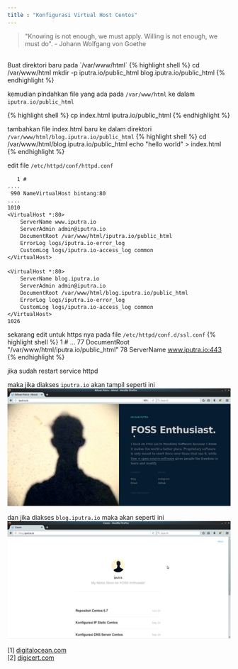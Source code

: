 ```yaml
---
title : "Konfigurasi Virtual Host Centos"
---
```

> "Knowing is not enough, we must apply. Willing is not enough, we must do". - Johann Wolfgang von Goethe

<br>
Buat direktori baru pada `/var/www/html`
{% highlight shell %}
cd /var/www/html
mkdir -p iputra.io/public_html blog.iputra.io/public_html
{% endhighlight %}

kemudian pindahkan file yang ada pada `/var/www/html` ke dalam 
`iputra.io/public_html`
<!--
{% highlight shell %}
cp background.png favicon.ico split.css index.html iputra.io/public_html
{% endhighlight %}
-->

{% highlight shell %}
cp index.html iputra.io/public_html
{% endhighlight %}

tambahkan file index.html baru ke dalam direktori `/var/www/html/blog.iputra.io/public_html`
{% highlight shell %}
cd /var/www/html/blog.iputra.io/public_html
echo "hello world" > index.html
{% endhighlight %}
<!-- 
{% highlight shell %}
cd /var/www/html/blog.iputra.io/public_html
curl -O https://iputra.github.io/f/bio/ava.png \
-O https://iputra.github.io/f/bio/ava@2x.png \
-O https://iputra.github.io/f/bio/favicon.ico \
-O https://iputra.github.io/f/bio/style.css \
-O https://iputra.github.io/f/bio/index.html
{% endhighlight %}
-->

edit file `/etc/httpd/conf/httpd.conf`
```
   1 #
.... 
 990 NameVirtualHost bintang:80
....
1010 
<VirtualHost *:80>
    ServerName www.iputra.io
    ServerAdmin admin@iputra.io
    DocumentRoot /var/www/html/iputra.io/public_html
    ErrorLog logs/iputra.io-error_log
    CustomLog logs/iputra.io-access_log common
</VirtualHost>

<VirtualHost *:80>
    ServerName blog.iputra.io
    ServerAdmin admin@iputra.io
    DocumentRoot /var/www/html/blog.iputra.io/public_html
    ErrorLog logs/iputra.io-error_log
    CustomLog logs/iputra.io-access_log common
</VirtualHost>
1026 
```

sekarang edit untuk https nya pada file `/etc/httpd/conf.d/ssl.conf`
{% highlight shell %}
  1 #
...
 77 DocumentRoot "/var/www/html/iputra.io/public_html"
 78 ServerName www.iputra.io:443
{% endhighlight %}

jika sudah restart service httpd

maka jika diakses `iputra.io` akan tampil seperti ini
![Tampilan iputra.io](/img/009-iputra-io.png)

dan jika diakses `blog.iputra.io` maka akan seperti ini
![Tampilan blog.iputra.io](/img/010-blog-iputra-io.png)

[1] [digitalocean.com](https://www.digitalocean.com/community/tutorials/how-to-set-up-apache-virtual-hosts-on-centos-6)
<br>
[2] [digicert.com](https://www.digicert.com/ssl-support/apache-multiple-ssl-certificates-using-sni.htm)
